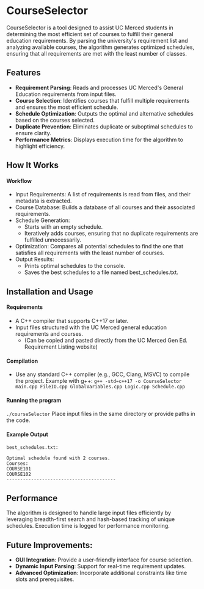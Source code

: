 # CourseSelector
CourseSelector is a tool designed to assist UC Merced students in determining the most efficient set of courses to fulfill their general education requirements. By parsing the university's requirement list and analyzing available courses, the algorithm generates optimized schedules, ensuring that all requirements are met with the least number of classes.

## Features
- **Requirement Parsing**: Reads and processes UC Merced's General Education requirements from input files.
- **Course Selection**: Identifies courses that fulfill multiple requirements and ensures the most efficient schedule.
- **Schedule Optimization**: Outputs the optimal and alternative schedules based on the courses selected.
- **Duplicate Prevention**: Eliminates duplicate or suboptimal schedules to ensure clarity.
- **Performance Metrics**: Displays execution time for the algorithm to highlight efficiency.

## How It Works
#### Workflow
- Input Requirements: A list of requirements is read from files, and their metadata is extracted.
- Course Database: Builds a database of all courses and their associated requirements.
- Schedule Generation:
  - Starts with an empty schedule.
  - Iteratively adds courses, ensuring that no duplicate requirements are fulfilled unnecessarily.
- Optimization: Compares all potential schedules to find the one that satisfies all requirements with the least number of courses.
- Output Results:
  - Prints optimal schedules to the console.
  - Saves the best schedules to a file named best_schedules.txt.
  
## Installation and Usage
#### Requirements
- A C++ compiler that supports C++17 or later.
- Input files structured with the UC Merced general education requirements and courses.
  - (Can be copied and pasted directly from the UC Merced Gen Ed. Requirement Listing website)
#### Compilation
- Use any standard C++ compiler (e.g., GCC, Clang, MSVC) to compile the project. Example with g++:
`g++ -std=c++17 -o CourseSelector main.cpp FileIO.cpp GlobalVariables.cpp Logic.cpp Schedule.cpp`
#### Running the program
`./courseSelector`
Place input files in the same directory or provide paths in the code.

#### Example Output
`best_schedules.txt:`
```
Optimal schedule found with 2 courses.
Courses:
COURSE101
COURSE102
----------------------------------------
```

## Performance
The algorithm is designed to handle large input files efficiently by leveraging breadth-first search and hash-based tracking of unique schedules. Execution time is logged for performance monitoring.

## Future Improvements:
- **GUI Integration**: Provide a user-friendly interface for course selection.
- **Dynamic Input Parsing**: Support for real-time requirement updates.
- **Advanced Optimization**: Incorporate additional constraints like time slots and prerequisites.
